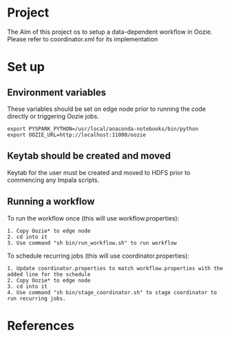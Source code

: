 # Project

The Aim of this project os to setup a data-dependent workflow in Oozie.
Please refer to coordinator.xml for its implementation

# Set up

## Environment variables

These variables should be set on edge node prior to running the code directly or triggering Oozie jobs.

```
export PYSPARK_PYTHON=/usr/local/anaconda-notebooks/bin/python
export OOZIE_URL=http://localhost:11000/oozie
```

## Keytab should be created and moved

Keytab for the user must be created and moved to HDFS prior to commencing any Impala scripts.


## Running a workflow

To run the workflow once (this will use workflow.properties):
```
1. Copy Oozie* to edge node
2. cd into it
3. Use command "sh bin/run_workflow.sh" to run workflow
```

To schedule recurring jobs (this will use coordinator.properties):
```
1. Update coordinator.properties to match workflow.properties with the added line for the schedule
2. Copy Oozie* to edge node
3. cd into it
4. Use command "sh bin/stage_coordinator.sh" to stage coordinator to run recurring jobs.
```

# References

